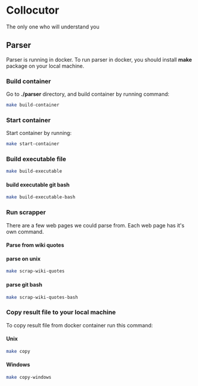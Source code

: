 # Collocutor

The only one who will understand you

## Parser

Parser is running in docker.
To run parser in docker, you should install **make** package on your local machine.

### Build container

Go to **./parser** directory, and build container by running command:

```bash
make build-container
```

### Start container

Start container by running:

```bash
make start-container
```

### Build executable file

```bash
make build-executable
```

#### build executable git bash

```bash
make build-executable-bash
```

### Run scrapper

There are a few web pages we could parse from.
Each web page has it's own command.

#### Parse from wiki quotes

#### parse on unix

```bash
make scrap-wiki-quotes
```

#### parse git bash

```bash
make scrap-wiki-quotes-bash
```

### Copy result file to your local machine

To copy result file from docker container run this command:

#### Unix

```bash
make copy
```

#### Windows

```bash
make copy-windows
```
